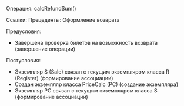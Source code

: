 Операция: calcRefundSum()

Ссылки: Прецеденты: Оформление возврата

Предусловия: 
- Завершена проверка билетов на возможность возврата (завершение операции)

Постусловия: 
-	Экземпляр S (Sale) связан с текущим экземпляром класса R (Register) (формирование ассоциации)
-	Создан экземпляр класса PriceCalc (PC) (создание экземпляра)
-	Экземпляр PC связан с текущим экземпляром класса S (формирование ассоциации)
